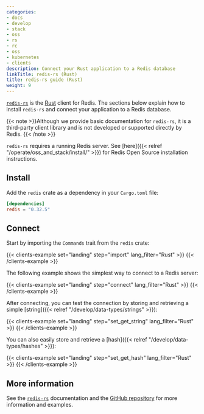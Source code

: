 ```yaml
---
categories:
- docs
- develop
- stack
- oss
- rs
- rc
- oss
- kubernetes
- clients
description: Connect your Rust application to a Redis database
linkTitle: redis-rs (Rust)
title: redis-rs guide (Rust)
weight: 9
---
```


[`redis-rs`](https://github.com/redis-rs/redis-rs) is the [Rust](https://www.rust-lang.org/) client for Redis.
The sections below explain how to install `redis-rs` and connect your application to a Redis database.

{{< note >}}Although we provide basic documentation for `redis-rs`, it is a third-party
client library and is not developed or supported directly by Redis.
{{< /note >}}

`redis-rs` requires a running Redis server. See [here]({{< relref "/operate/oss_and_stack/install/" >}}) for Redis Open Source installation instructions.

## Install

Add the `redis` crate as a dependency in your `Cargo.toml` file:

```toml
[dependencies]
redis = "0.32.5"
```

## Connect

Start by importing the `Commands` trait from the `redis` crate:

{{< clients-example set="landing" step="import" lang_filter="Rust" >}}
{{< /clients-example >}}

The following example shows the simplest way to connect to a Redis server:

{{< clients-example set="landing" step="connect" lang_filter="Rust" >}}
{{< /clients-example >}}

After connecting, you can test the connection by  storing and retrieving
a simple [string]({{< relref "/develop/data-types/strings" >}}):

{{< clients-example set="landing" step="set_get_string" lang_filter="Rust" >}}
{{< /clients-example >}}

You can also easily store and retrieve a [hash]({{< relref "/develop/data-types/hashes" >}}):

{{< clients-example set="landing" step="set_get_hash" lang_filter="Rust" >}}
{{< /clients-example >}}

## More information

See the [`redis-rs`](https://docs.rs/redis/latest/redis/) documentation
and the [GitHub repository](https://github.com/redis-rs/redis-rs) for more
information and examples.
